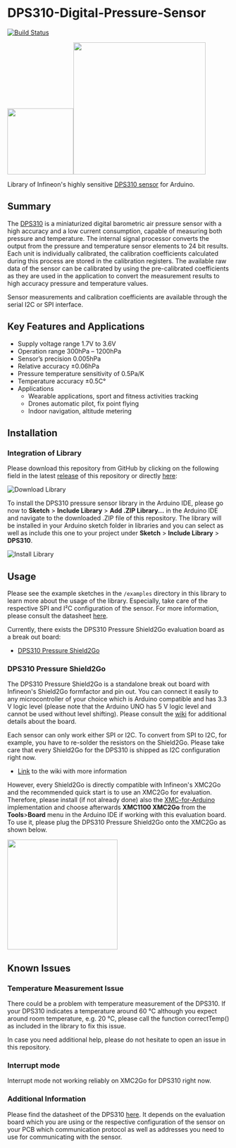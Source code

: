 # DPS310-Digital-Pressure-Sensor

[![Build Status](https://travis-ci.org/Infineon/DPS310-Pressure-Sensor.svg?branch=master)](https://travis-ci.org/Infineon/DPS310-Pressure-Sensor)

<img src="https://github.com/Infineon/Assets/blob/master/Pictures/DPS310_PP.jpg" width=150><img src="https://github.com/Infineon/Assets/blob/master/Pictures/DPS310-Pressure-Shield2Go_Top.png" width=300>

Library of Infineon's highly sensitive [DPS310 sensor](https://www.infineon.com/cms/de/product/sensor/capacitive-pressure-sensor-for-consumer-applications/DPS310/productType.html?productType=5546d462525dbac4015312b96a743801) for Arduino.

## Summary
The [DPS310](https://www.infineon.com/dgdl/Infineon-DPS310-DS-v01_00-EN.pdf?fileId=5546d462576f34750157750826c42242) is a miniaturized digital barometric air pressure sensor with a high accuracy and a low current consumption, capable of measuring both pressure and temperature. The internal signal processor converts the output from the pressure and temperature sensor elements to 24 bit results. Each unit is individually calibrated, the calibration coefficients calculated during this process are stored in the calibration registers. The available raw data of the sensor can be calibrated by using the pre-calibrated coefficients as they are used in the application to convert the measurement results to high accuracy pressure and temperature values.

Sensor measurements and calibration coefficients are available through the serial I2C or SPI interface.

## Key Features and Applications
* Supply voltage range 1.7V to 3.6V
* Operation range 300hPa – 1200hPa
* Sensor’s precision 0.005hPa
* Relative accuracy ±0.06hPa
* Pressure temperature sensitivity of 0.5Pa/K
* Temperature accuracy  ±0.5C°
* Applications
  * Wearable applications, sport and fitness activities tracking
  * Drones automatic pilot, fix point flying
  * Indoor navigation, altitude metering

## Installation

### Integration of Library
Please download this repository from GitHub by clicking on the following field in the latest [release](https://github.com/Infineon/DPS310-Pressure-Sensor/releases) of this repository or directly [here](https://github.com/Infineon/DPS310-Pressure-Sensor/releases/download/V1.0.5/DPS310-Pressure-Sensor.zip):

![Download Library](https://raw.githubusercontent.com/infineon/assets/master/Pictures/Releases_Generic.jpg)

To install the DPS310 pressure sensor library in the Arduino IDE, please go now to **Sketch** > **Include Library** > **Add .ZIP Library...** in the Arduino IDE and navigate to the downloaded .ZIP file of this repository. The library will be installed in your Arduino sketch folder in libraries and you can select as well as include this one to your project under **Sketch** > **Include Library** > **DPS310**.

![Install Library](https://raw.githubusercontent.com/infineon/assets/master/Pictures/Library_Install_ZIP.png)

## Usage
Please see the example sketches in the `/examples` directory in this library to learn more about the usage of the library. Especially, take care of the respective SPI and I²C configuration of the sensor. 
For more information, please consult the datasheet [here](https://www.infineon.com/dgdl/Infineon-DPS310-DS-v01_00-EN.pdf?fileId=5546d462576f34750157750826c42242).

Currently, there exists the DPS310 Pressure Shield2Go evaluation board as a break out board:

* [DPS310 Pressure Shield2Go](https://www.infineon.com/cms/de/product/evaluation-boards/s2go-pressure-dps310/)

### DPS310 Pressure Shield2Go
The DPS310 Pressure Shield2Go is a standalone break out board with Infineon's Shield2Go formfactor and pin out. You can connect it easily to any microcontroller of your choice which is Arduino compatible and has 3.3 V logic level (please note that the Arduino UNO has 5 V logic level and cannot be used without level shifting).
Please consult the [wiki](https://github.com/Infineon/DPS310-Pressure-Sensor/wiki) for additional details about the board.

Each sensor can only work either SPI or I2C. To convert from SPI to I2C, for example, you have to re-solder the resistors on the Shield2Go. Please take care that every Shield2Go for the DPS310 is shipped as I2C configuration right now.

* [Link](https://github.com/Infineon/DPS310-Pressure-Sensor/wiki) to the wiki with more information

However, every Shield2Go is directly compatible with Infineon's XMC2Go and the recommended quick start is to use an XMC2Go for evaluation. Therefore, please install (if not already done) also the [XMC-for-Arduino](https://github.com/Infineon/XMC-for-Arduino) implementation and choose afterwards **XMC1100 XMC2Go** from the **Tools**>**Board** menu in the Arduino IDE if working with this evaluation board. To use it, please plug the DPS310 Pressure Shield2Go onto the XMC2Go as shown below.

<img src="https://github.com/Infineon/Assets/blob/master/Pictures/DPS310_S2Go_w_XMC2Go.png" width=250>

## Known Issues

### Temperature Measurement Issue
There could be a problem with temperature measurement of the DPS310. If your DPS310 indicates a temperature around 60 °C although you expect around room temperature, e.g. 20 °C, please call the function correctTemp() as included in the library to fix this issue.

In case you need additional help, please do not hesitate to open an issue in this repository.

### Interrupt mode
Interrupt mode not working reliably on XMC2Go for DPS310 right now.

### Additional Information
Please find the datasheet of the DPS310 [here](https://www.infineon.com/dgdl/Infineon-DPS310-DS-v01_00-EN.pdf?fileId=5546d462576f34750157750826c42242). It depends on the evaluation board which you are using or the respective configuration of the sensor on your PCB which communication protocol as well as addresses you need to use for communicating with the sensor.
